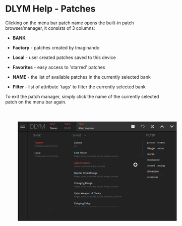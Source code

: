 # DLYM Help - Patches

Clicking on the menu bar patch name opens the built-in patch browser/manager, it consists of 3 columns:

- **BANK**
- **Factory** - patches created by Imaginando
- **Local** - user created patches saved to this device
- **Favorites** - easy access to 'starred' patches

- **NAME** - the list of available patches in the currently selected bank

- **Filter** - list of attribute 'tags' to filter the currently selected bank

To exit the patch manager, simply click the name of the currently selected patch on the menu bar again.

<img src="/dlym/images/patch-manager.png" alt="DLYM Patch Manager" style="padding: 40px; bottom-padding: 0px" />
